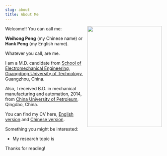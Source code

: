 ```yaml
---
slug: about
title: About Me
---
```

<div style=float:right>
  <img src="https://github.com/HankPPeng/HankPeng.com/blob/master/images/my%20photo.jpg?raw=true" height=324px width=240px >
</div>

Welcome!! You can call me:

**Weihong Peng** (my Chinese name) or
**Hank Peng** (my English name).

Whatever you call, are me.

I am a M.D. candidate from <u>[School of Electromechanical Engineering](http://jdgcxy.gdut.edu.cn/)</u>, 
<u>[Guangdong University of Technology](http://www.gdut.edu.cn/)</u>, Guangzhou, China.

Also, I received B.D. in mechanical manufacturing and automation, 2014, from <u>[China University of Petroleum](http://www.upc.edu.cn/)</u>, Qingdao, China.

You can find my CV here, [English version]() 
and [Chinese version](https://github.com/HankPPeng/HankPeng.com/blob/master/images/My%20CV.pdf).

Something you might be interested:

* My research topic is 




Thanks for reading!
